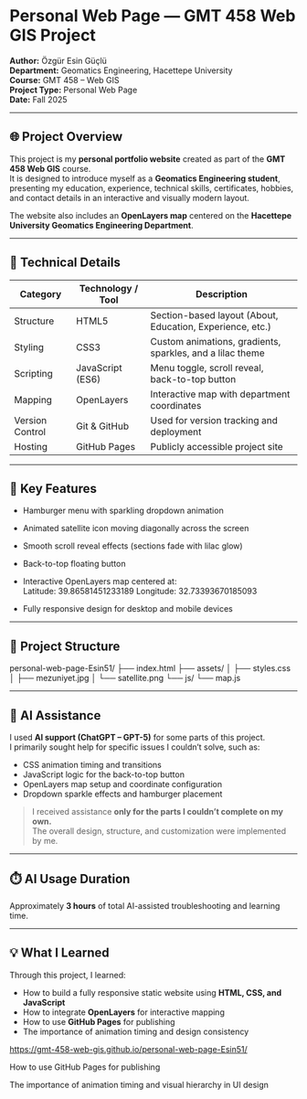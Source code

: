# Personal Web Page — GMT 458 Web GIS Project

**Author:** Özgür Esin Güçlü  
**Department:** Geomatics Engineering, Hacettepe University  
**Course:** GMT 458 – Web GIS  
**Project Type:** Personal Web Page  
**Date:** Fall 2025  

---

## 🌐 Project Overview
This project is my **personal portfolio website** created as part of the **GMT 458 Web GIS** course.  
It is designed to introduce myself as a **Geomatics Engineering student**, presenting my education, experience, technical skills, certificates, hobbies, and contact details in an interactive and visually modern layout.

The website also includes an **OpenLayers map** centered on the **Hacettepe University Geomatics Engineering Department**.

---

## 🧭 Technical Details

| **Category** | **Technology / Tool** | **Description** |
|---------------|------------------------|-----------------|
| Structure | HTML5 | Section-based layout (About, Education, Experience, etc.) |
| Styling | CSS3 | Custom animations, gradients, sparkles, and a lilac theme |
| Scripting | JavaScript (ES6) | Menu toggle, scroll reveal, back-to-top button |
| Mapping | OpenLayers | Interactive map with department coordinates |
| Version Control | Git & GitHub | Used for version tracking and deployment |
| Hosting | GitHub Pages | Publicly accessible project site |

---

## 🌸 Key Features
- Hamburger menu with sparkling dropdown animation  
- Animated satellite icon moving diagonally across the screen  
- Smooth scroll reveal effects (sections fade with lilac glow)  
- Back-to-top floating button  
- Interactive OpenLayers map centered at:  
Latitude: 39.86581451233189
Longitude: 32.73393670185093

- Fully responsive design for desktop and mobile devices  

---

## 📁 Project Structure
personal-web-page-Esin51/
├── index.html
├── assets/
│ ├── styles.css
│ ├── mezuniyet.jpg
│ └── satellite.png
└── js/
└── map.js


---

## 🧠 AI Assistance
I used **AI support (ChatGPT – GPT-5)** for some parts of this project.  
I primarily sought help for specific issues I couldn’t solve, such as:
- CSS animation timing and transitions  
- JavaScript logic for the back-to-top button  
- OpenLayers map setup and coordinate configuration  
- Dropdown sparkle effects and hamburger placement  

> I received assistance **only for the parts I couldn’t complete on my own.**  
> The overall design, structure, and customization were implemented by me.

---

## ⏱️ AI Usage Duration
Approximately **3 hours** of total AI-assisted troubleshooting and learning time.

---

## 💡 What I Learned
Through this project, I learned:
- How to build a fully responsive static website using **HTML, CSS, and JavaScript**  
- How to integrate **OpenLayers** for interactive mapping  
- How to use **GitHub Pages** for publishing  
- The importance of animation timing and design consistency  

https://gmt-458-web-gis.github.io/personal-web-page-Esin51/

How to use GitHub Pages for publishing

The importance of animation timing and visual hierarchy in UI design

